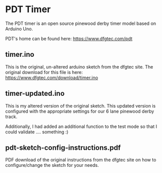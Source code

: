 # PDT Timer

The PDT timer is an open source pinewood derby timer model based on Arduino Uno.

PDT's home can be found here: https://www.dfgtec.com/pdt

## timer.ino

This is the original, un-altered arduino sketch from the dfgtec site. The original download for this file is here: https://www.dfgtec.com/download/timer.ino

## timer-updated.ino

This is my altered version of the original sketch. This updated version is configured with the appropriate settings for our 6 lane pinewood derby track.

Additionally, I had added an additional function to the test mode so that I could validate .... something :)

## pdt-sketch-config-instructions.pdf

PDF download of the original instructions from the dfgtec site on how to configure/change the sketch for your needs.